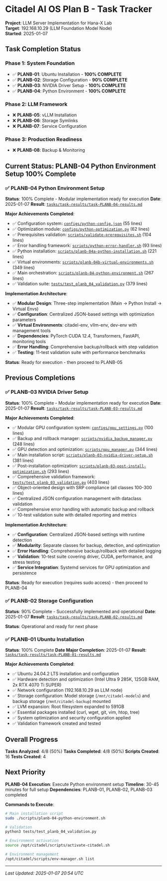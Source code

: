 # Citadel AI OS Plan B - Task Tracker

**Project**: LLM Server Implementation for Hana-X Lab  
**Target**: 192.168.10.29 (LLM Foundation Model Node)  
**Started**: 2025-01-07  

## Task Completion Status

### Phase 1: System Foundation
- ✅ **PLANB-01**: Ubuntu Installation - **100% COMPLETE**
- ✅ **PLANB-02**: Storage Configuration - **90% COMPLETE**
- ✅ **PLANB-03**: NVIDIA Driver Setup - **100% COMPLETE**
- ✅ **PLANB-04**: Python Environment - **100% COMPLETE**

### Phase 2: LLM Framework
- ❌ **PLANB-05**: vLLM Installation
- ❌ **PLANB-06**: Storage Symlinks
- ❌ **PLANB-07**: Service Configuration

### Phase 3: Production Readiness
- ❌ **PLANB-08**: Backup & Monitoring

## Current Status: PLANB-04 Python Environment Setup 100% Complete

### ✅ **PLANB-04 Python Environment Setup**
**Status**: 100% Complete - Modular implementation ready for execution
**Date**: 2025-01-07
**Result**: [`tasks/task-results/task-PLANB-04-results.md`](task-results/task-PLANB-04-results.md)

**Major Achievements Completed**:
- ✅ Configuration system: [`configs/python-config.json`](../configs/python-config.json) (55 lines)
- ✅ Optimization module: [`configs/python-optimization.py`](../configs/python-optimization.py) (62 lines)
- ✅ Prerequisites validation: [`scripts/validate-prerequisites.sh`](../scripts/validate-prerequisites.sh) (104 lines)
- ✅ Error handling framework: [`scripts/python-error-handler.sh`](../scripts/python-error-handler.sh) (93 lines)
- ✅ Python installation: [`scripts/planb-04a-python-installation.sh`](../scripts/planb-04a-python-installation.sh) (221 lines)
- ✅ Virtual environments: [`scripts/planb-04b-virtual-environments.sh`](../scripts/planb-04b-virtual-environments.sh) (349 lines)
- ✅ Main orchestration: [`scripts/planb-04-python-environment.sh`](../scripts/planb-04-python-environment.sh) (267 lines)
- ✅ Validation suite: [`tests/test_planb_04_validation.py`](../tests/test_planb_04_validation.py) (379 lines)

**Implementation Architecture**:
- ✅ **Modular Design**: Three-step implementation (Main → Python Install → Virtual Envs)
- ✅ **Configuration**: Centralized JSON-based settings with optimization parameters
- ✅ **Virtual Environments**: citadel-env, vllm-env, dev-env with management tools
- ✅ **Dependencies**: PyTorch CUDA 12.4, Transformers, FastAPI, monitoring tools
- ✅ **Error Handling**: Comprehensive backup/rollback with step validation
- ✅ **Testing**: 11-test validation suite with performance benchmarks

**Status**: Ready for execution - then proceed to PLANB-05

## Previous Completions

### ✅ **PLANB-03 NVIDIA Driver Setup**
**Status**: 100% Complete - Modular implementation ready for execution
**Date**: 2025-01-07
**Result**: [`tasks/task-results/task-PLANB-03-results.md`](task-results/task-PLANB-03-results.md)

**Major Achievements Completed**:
- ✅ Modular GPU configuration system: [`configs/gpu_settings.py`](../configs/gpu_settings.py) (100 lines)
- ✅ Backup and rollback manager: [`scripts/nvidia_backup_manager.py`](../scripts/nvidia_backup_manager.py) (248 lines)
- ✅ GPU detection and optimization: [`scripts/gpu_manager.py`](../scripts/gpu_manager.py) (344 lines)
- ✅ Main installation script: [`scripts/planb-03-nvidia-driver-setup.sh`](../scripts/planb-03-nvidia-driver-setup.sh) (381 lines)
- ✅ Post-installation optimization: [`scripts/planb-03-post-install-optimization.sh`](../scripts/planb-03-post-install-optimization.sh) (293 lines)
- ✅ Comprehensive validation framework: [`tests/test_planb_03_validation.py`](../tests/test_planb_03_validation.py) (403 lines)
- ✅ Object-oriented design with SRP compliance (all classes 100-300 lines)
- ✅ Centralized JSON configuration management with dataclass validation
- ✅ Comprehensive error handling with automatic backup and rollback
- ✅ 10-test validation suite with detailed reporting and metrics

**Implementation Architecture**:
- ✅ **Configuration**: Centralized JSON-based settings with runtime detection
- ✅ **Modularity**: Separate classes for backup, detection, and optimization
- ✅ **Error Handling**: Comprehensive backup/rollback with detailed logging
- ✅ **Validation**: 10-test suite covering driver, CUDA, performance, and stress testing
- ✅ **Service Integration**: Systemd services for GPU optimization and persistence

**Status**: Ready for execution (requires sudo access) - then proceed to PLANB-04

### ✅ **PLANB-02 Storage Configuration**
**Status**: 90% Complete - Successfully implemented and operational
**Date**: 2025-01-07
**Result**: [`tasks/task-results/task-PLANB-02-results.md`](task-results/task-PLANB-02-results.md)

**Status**: Operational and ready for next phase

### ✅ **PLANB-01 Ubuntu Installation**
**Status**: 100% Complete
**Date Major Completion**: 2025-01-07
**Result**: [`tasks/task-results/task-PLANB-01-results.md`](task-results/task-PLANB-01-results.md)

**Major Achievements Completed**:
- ✅ Ubuntu 24.04.2 LTS installation and configuration
- ✅ Hardware detection and optimization (Intel Ultra 9 285K, 125GB RAM, 2x RTX 4070 Ti SUPER)
- ✅ Network configuration (192.168.10.29 as LLM node)
- ✅ Storage configuration: Model storage (`/mnt/citadel-models`) and backup storage (`/mnt/citadel-backup`) mounted
- ✅ LVM expansion: Root filesystem expanded to 591GB
- ✅ Essential packages installed (curl, wget, git, vim, htop, tree)
- ✅ System optimization and security configuration applied
- ✅ Validation framework created and tested

## Overall Progress

**Tasks Analyzed**: 4/8 (50%)
**Tasks Completed**: 4/8 (50%)
**Scripts Created**: 16
**Tests Created**: 4

## Next Priority

**PLANB-04 Execution**: Execute Python environment setup
**Timeline**: 30-45 minutes for full setup
**Dependencies**: PLANB-01, PLANB-02, PLANB-03 completed

**Commands to Execute**:
```bash
# Main installation script
sudo ./scripts/planb-04-python-environment.sh

# Validation
python3 tests/test_planb_04_validation.py

# Environment activation
source /opt/citadel/scripts/activate-citadel.sh

# Environment management
/opt/citadel/scripts/env-manager.sh list
```

---

*Last Updated: 2025-01-07 20:54 UTC*